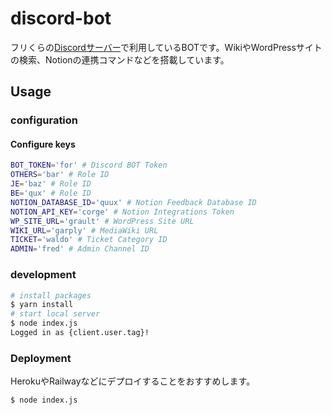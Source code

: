 # discord-bot

フリくらの[Discordサーバー](https://discord.com/invite/UsbHGENsc2)で利用しているBOTです。WikiやWordPressサイトの検索、Notionの連携コマンドなどを搭載しています。

## Usage

### configuration

#### Configure keys

```bash
BOT_TOKEN='for' # Discord BOT Token
OTHERS='bar' # Role ID
JE='baz' # Role ID
BE='qux' # Role ID
NOTION_DATABASE_ID='quux' # Notion Feedback Database ID
NOTION_API_KEY='corge' # Notion Integrations Token
WP_SITE_URL='grault' # WordPress Site URL
WIKI_URL='garply' # MediaWiki URL
TICKET='waldo' # Ticket Category ID
ADMIN='fred' # Admin Channel ID
```

### development

```bash
# install packages
$ yarn install
# start local server
$ node index.js
Logged in as {client.user.tag}!
```

### Deployment

HerokuやRailwayなどにデプロイすることをおすすめします。

```bash
$ node index.js
```
